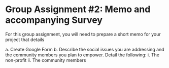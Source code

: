 # Group Assignment #2: Memo and accompanying Survey

For this group assignment, you will need to prepare a short memo for your project that details


a.	Create Google Form
b.	Describe the social issues you are addressing and the community members you plan to empower. Detail the following:
i.	The non-profit
ii.	The community members

